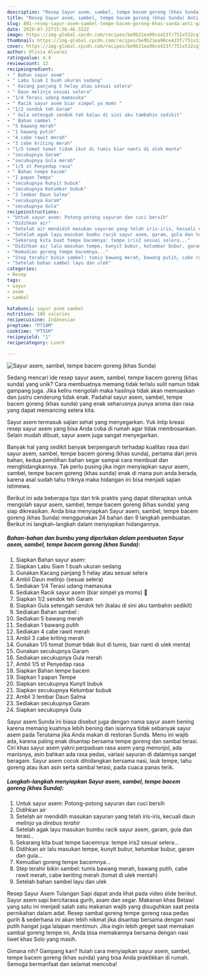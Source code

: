 ```yaml
---
description: "Resep Sayur asem, sambel, tempe bacem goreng (khas Sunda) Anti Gagal"
title: "Resep Sayur asem, sambel, tempe bacem goreng (khas Sunda) Anti Gagal"
slug: 801-resep-sayur-asem-sambel-tempe-bacem-goreng-khas-sunda-anti-gagal
date: 2020-07-22T15:56:46.532Z
image: https://img-global.cpcdn.com/recipes/be9b21ea90ce423f/751x532cq70/sayur-asem-sambel-tempe-bacem-goreng-khas-sunda-foto-resep-utama.jpg
thumbnail: https://img-global.cpcdn.com/recipes/be9b21ea90ce423f/751x532cq70/sayur-asem-sambel-tempe-bacem-goreng-khas-sunda-foto-resep-utama.jpg
cover: https://img-global.cpcdn.com/recipes/be9b21ea90ce423f/751x532cq70/sayur-asem-sambel-tempe-bacem-goreng-khas-sunda-foto-resep-utama.jpg
author: Olivia Alvarez
ratingvalue: 4.4
reviewcount: 12
recipeingredient:
- " Bahan sayur asem"
- " Labu Siam 1 buah ukuran sedang"
- " Kacang panjang 5 helay atau sesuai selera"
- " Daun melinjo sesuai selera"
- "1/4 Terasi udang mamasuka"
- " Racik sayur asem biar simpel ya moms "
- "1/2 sendok teh Garam"
- " Gula setengah sendok teh kalau di sini aku tambahin sedikit"
- " Bahan sambel "
- "5 bawang merah"
- "1 bawang putih"
- "4 cabe rawit merah"
- "3 cabe kriting merah"
- "1/5 tomat tomat tidak ikut di tumis biar nanti di ulek menta"
- "secukupnya Garam"
- "secukupnya Gula merah"
- "1/5 st Penyedap rasa"
- " Bahan tempe bacem"
- "1 papan Tempe"
- "secukupnya Kunyit bubuk"
- "secukupnya Ketumbar bubuk"
- "3 lembar Daun Salma"
- "secukupnya Garam"
- "secukupnya Gula"
recipeinstructions:
- "Untuk sayur asem: Potong-potong sayuran dan cuci bersih"
- "Didihkan air"
- "Setelah air mendidih masukan sayuran yang telah iris-iris, kecuali daun melinjo ya *direbus terahir*"
- "Setelah agak layu masukan bumbu racik sayur asem, garam, gula dan terasi.."
- "Sekarang kita buat tempe bacemnya: tempe iris2 sesuai selera..."
- "Didihkan air lalu masukan tempe, kunyit bubur, ketumbar bubur, garam dan gula..."
- "Kemudian goreng tempe bacemnya..."
- "Step terahir bikin sambel: tumis bawang merah, bawang putih, cabe rawit merah, cabe keriting merah (tomat di ulek mentah)"
- "Setelah bahan sambel layu dan ulek"
categories:
- Resep
tags:
- sayur
- asem
- sambel

katakunci: sayur asem sambel 
nutrition: 186 calories
recipecuisine: Indonesian
preptime: "PT18M"
cooktime: "PT55M"
recipeyield: "1"
recipecategory: Lunch

---
```



![Sayur asem, sambel, tempe bacem goreng (khas Sunda)](https://img-global.cpcdn.com/recipes/be9b21ea90ce423f/751x532cq70/sayur-asem-sambel-tempe-bacem-goreng-khas-sunda-foto-resep-utama.jpg)

Sedang mencari ide resep sayur asem, sambel, tempe bacem goreng (khas sunda) yang unik? Cara membuatnya memang tidak terlalu sulit namun tidak gampang juga. Jika keliru mengolah maka hasilnya tidak akan memuaskan dan justru cenderung tidak enak. Padahal sayur asem, sambel, tempe bacem goreng (khas sunda) yang enak seharusnya punya aroma dan rasa yang dapat memancing selera kita.

Sayur asem termasuk sajian sehat yang menyegarkan. Yuk intip kreasi resep sayur asem yang bisa Anda coba di rumah agar tidak membosankan. Selain mudah dibuat, sayur asem juga sangat menyegarkan.

Banyak hal yang sedikit banyak berpengaruh terhadap kualitas rasa dari sayur asem, sambel, tempe bacem goreng (khas sunda), pertama dari jenis bahan, kedua pemilihan bahan segar sampai cara membuat dan menghidangkannya. Tak perlu pusing jika ingin menyiapkan sayur asem, sambel, tempe bacem goreng (khas sunda) enak di mana pun anda berada, karena asal sudah tahu triknya maka hidangan ini bisa menjadi sajian istimewa.


Berikut ini ada beberapa tips dan trik praktis yang dapat diterapkan untuk mengolah sayur asem, sambel, tempe bacem goreng (khas sunda) yang siap dikreasikan. Anda bisa menyiapkan Sayur asem, sambel, tempe bacem goreng (khas Sunda) menggunakan 24 bahan dan 9 langkah pembuatan. Berikut ini langkah-langkah dalam menyiapkan hidangannya.

<!--inarticleads1-->

##### Bahan-bahan dan bumbu yang diperlukan dalam pembuatan Sayur asem, sambel, tempe bacem goreng (khas Sunda):

1. Siapkan  Bahan sayur asem:
1. Siapkan  Labu Siam 1 buah ukuran sedang
1. Gunakan  Kacang panjang 5 helay atau sesuai selera
1. Ambil  Daun melinjo (sesuai selera)
1. Sediakan 1/4 Terasi udang mamasuka
1. Sediakan  Racik sayur asem (biar simpel ya moms) 🤭
1. Siapkan 1/2 sendok teh Garam
1. Siapkan  Gula setengah sendok teh (kalau di sini aku tambahin sedikit)
1. Sediakan  Bahan sambel :
1. Sediakan 5 bawang merah
1. Sediakan 1 bawang putih
1. Sediakan 4 cabe rawit merah
1. Ambil 3 cabe kriting merah
1. Gunakan 1/5 tomat (tomat tidak ikut di tumis, biar nanti di ulek menta)
1. Gunakan secukupnya Garam
1. Sediakan secukupnya Gula merah
1. Ambil 1/5 st Penyedap rasa
1. Siapkan  Bahan tempe bacem
1. Siapkan 1 papan Tempe
1. Siapkan secukupnya Kunyit bubuk
1. Siapkan secukupnya Ketumbar bubuk
1. Ambil 3 lembar Daun Salma
1. Sediakan secukupnya Garam
1. Siapkan secukupnya Gula


Sayur asem Sunda ini biasa disebut juga dengan nama sayur asem bening karena memang kuahnya lebih bening dan isiannya tidak sebanyak sayur asem pada Terutama jika Anda makan di restoran Sunda. Menu ini wajib ada, karena paling enak disantap bersama tempe goreng dan sambal terasi. Ciri khas sayur asem yakni perpaduan rasa asem yang menonjol, ada manisnya, asin bahkan ada rasa pedas, variasi sayuran di dalamnya sangat beragam. Sayur asem cocok dihidangkan bersama nasi, lauk tempe, tahu goreng atau ikan asin serta sambal terasi, pada cuaca panas terik. 

<!--inarticleads2-->

##### Langkah-langkah menyiapkan Sayur asem, sambel, tempe bacem goreng (khas Sunda):

1. Untuk sayur asem: Potong-potong sayuran dan cuci bersih
1. Didihkan air
1. Setelah air mendidih masukan sayuran yang telah iris-iris, kecuali daun melinjo ya *direbus terahir*
1. Setelah agak layu masukan bumbu racik sayur asem, garam, gula dan terasi..
1. Sekarang kita buat tempe bacemnya: tempe iris2 sesuai selera...
1. Didihkan air lalu masukan tempe, kunyit bubur, ketumbar bubur, garam dan gula...
1. Kemudian goreng tempe bacemnya...
1. Step terahir bikin sambel: tumis bawang merah, bawang putih, cabe rawit merah, cabe keriting merah (tomat di ulek mentah)
1. Setelah bahan sambel layu dan ulek


Resep Sayur Asem Tulangan Sapi dapat anda lihat pada video slide berikut. Sayur asem sapi bercitarasa gurih, asam dan segar. Makanan khas Betawi yang satu ini menjadi salah satu makanan wajib yang disuguhkan saat pesta pernikahan dalam adat. Resep sambal goreng tempe goreng rasa pedas gurih &amp; sederhana ini akan lebih nikmat jika disantap bersama dengan nasi putih hangat juga lalapan mentimun. Jika ingin lebih greget saat memakan sambal goreng tempe ini, Anda bisa memakannya bersama dengan nasi liwet khas Solo yang masih. 

Gimana nih? Gampang kan? Itulah cara menyiapkan sayur asem, sambel, tempe bacem goreng (khas sunda) yang bisa Anda praktikkan di rumah. Semoga bermanfaat dan selamat mencoba!
